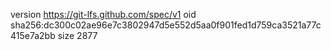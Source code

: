 version https://git-lfs.github.com/spec/v1
oid sha256:dc300c02ae96e7c3802947d5e552d5aa0f901fed1d759ca3521a77c415e7a2bb
size 2877
